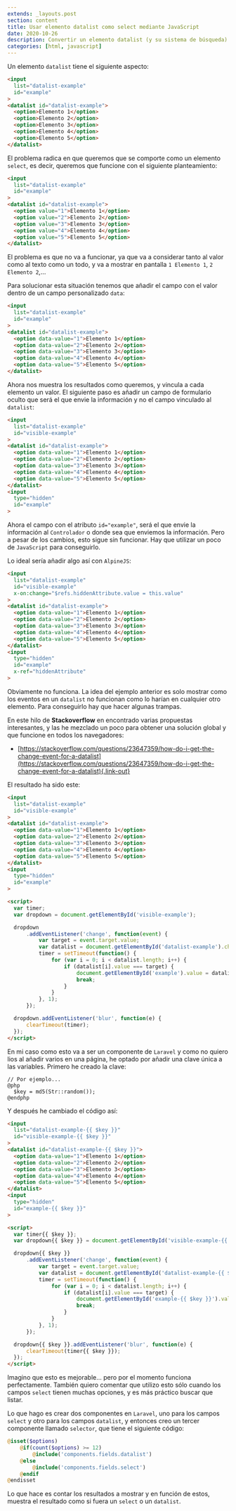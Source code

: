 ```yaml
---
extends: _layouts.post
section: content
title: Usar elemento datalist como select mediante JavaScript
date: 2020-10-26
description: Convertir un elemento datalist (y su sistema de búsqueda) en un elemento select avanzado 
categories: [html, javascript]
---
```


Un elemento `datalist` tiene el siguiente aspecto:

```html
<input
  list="datalist-example"
  id="example"
>
<datalist id="datalist-example">
  <option>Elemento 1</option>
  <option>Elemento 2</option>
  <option>Elemento 3</option>
  <option>Elemento 4</option>
  <option>Elemento 5</option>
</datalist>
```

El problema radica en que queremos que se comporte como un elemento `select`, es decir, queremos que funcione con el siguiente planteamiento:

```html
<input
  list="datalist-example"
  id="example"
>
<datalist id="datalist-example">
  <option value="1">Elemento 1</option>
  <option value="2">Elemento 2</option>
  <option value="3">Elemento 3</option>
  <option value="4">Elemento 4</option>
  <option value="5">Elemento 5</option>
</datalist>
```

El problema es que no va a funcionar, ya que va a considerar tanto al valor como al texto como un todo, y va a mostrar en pantalla `1 Elemento 1`, `2 Elemento 2`,...

Para solucionar esta situación tenemos que añadir el campo con el valor dentro de un campo personalizado `data`:

```html
<input
  list="datalist-example"
  id="example"
>
<datalist id="datalist-example">
  <option data-value="1">Elemento 1</option>
  <option data-value="2">Elemento 2</option>
  <option data-value="3">Elemento 3</option>
  <option data-value="4">Elemento 4</option>
  <option data-value="5">Elemento 5</option>
</datalist>
```

Ahora nos muestra los resultados como queremos, y vincula a cada elemento un valor. El siguiente paso es añadir un campo de formulario oculto que será el que envie la información y no el campo vinculado al `datalist`:

```html
<input
  list="datalist-example"
  id="visible-example"
>
<datalist id="datalist-example">
  <option data-value="1">Elemento 1</option>
  <option data-value="2">Elemento 2</option>
  <option data-value="3">Elemento 3</option>
  <option data-value="4">Elemento 4</option>
  <option data-value="5">Elemento 5</option>
</datalist>
<input
  type="hidden"
  id="example"
>
```

Ahora el campo con el atributo `id="example"`, será el que envie la información al `Controlador` o donde sea que enviemos la información. Pero a pesar de los cambios, esto sigue sin funcionar. Hay que utilizar un poco de `JavaScript` para conseguirlo.

Lo ideal sería añadir algo así con `AlpineJS`:

```html
<input
  list="datalist-example"
  id="visible-example"
  x-on:change="$refs.hiddenAttribute.value = this.value"
>
<datalist id="datalist-example">
  <option data-value="1">Elemento 1</option>
  <option data-value="2">Elemento 2</option>
  <option data-value="3">Elemento 3</option>
  <option data-value="4">Elemento 4</option>
  <option data-value="5">Elemento 5</option>
</datalist>
<input
  type="hidden"
  id="example"
  x-ref="hiddenAttribute"
>
```

Obviamente no funciona. La idea del ejemplo anterior es solo mostrar como los eventos en un `datalist` no funcionan como lo harían en cualquier otro elemento. Para conseguirlo hay que hacer algunas trampas. 

En este hilo de **Stackoverflow** en encontrado varias propuestas interesantes, y las he mezclado un poco para obtener una solución global y que funcione en todos los navegadores:

+ [https://stackoverflow.com/questions/23647359/how-do-i-get-the-change-event-for-a-datalist](https://stackoverflow.com/questions/23647359/how-do-i-get-the-change-event-for-a-datalist){.link-out}

El resultado ha sido este:

```html
<input
  list="datalist-example"
  id="visible-example"
>
<datalist id="datalist-example">
  <option data-value="1">Elemento 1</option>
  <option data-value="2">Elemento 2</option>
  <option data-value="3">Elemento 3</option>
  <option data-value="4">Elemento 4</option>
  <option data-value="5">Elemento 5</option>
</datalist>
<input
  type="hidden"
  id="example"
>

<script>
  var timer;
  var dropdown = document.getElementById('visible-example');

  dropdown
      .addEventListener('change', function(event) {
          var target = event.target.value;
          var datalist = document.getElementById('datalist-example').childNodes;
          timer = setTimeout(function() {
              for (var i = 0; i < datalist.length; i++) {
                  if (datalist[i].value === target) {
                      document.getElementById('example').value = datalist[i].dataset.text;
                      break;
                  }
              }
          }, 1);
      });

  dropdown.addEventListener('blur', function(e) {
      clearTimeout(timer);
  });
</script>
```

En mi caso como esto va a ser un componente de `Laravel` y como no quiero lios al añadir varios en una página, he optado por añadir una clave única a las variables. Primero he creado la clave:

```blade
// Por ejemplo...
@php 
  $key = md5(Str::random());
@endphp
```

Y después he cambiado el código así:

```html
<input
  list="datalist-example-{{ $key }}"
  id="visible-example-{{ $key }}"
>
<datalist id="datalist-example-{{ $key }}">
  <option data-value="1">Elemento 1</option>
  <option data-value="2">Elemento 2</option>
  <option data-value="3">Elemento 3</option>
  <option data-value="4">Elemento 4</option>
  <option data-value="5">Elemento 5</option>
</datalist>
<input
  type="hidden"
  id="example-{{ $key }}"
>

<script>
  var timer{{ $key }};
  var dropdown{{ $key }} = document.getElementById('visible-example-{{ $key }}');

  dropdown{{ $key }}
      .addEventListener('change', function(event) {
          var target = event.target.value;
          var datalist = document.getElementById('datalist-example-{{ $key }}').childNodes;
          timer = setTimeout(function() {
              for (var i = 0; i < datalist.length; i++) {
                  if (datalist[i].value === target) {
                      document.getElementById('example-{{ $key }}').value = datalist[i].dataset.text;
                      break;
                  }
              }
          }, 1);
      });

  dropdown{{ $key }}.addEventListener('blur', function(e) {
      clearTimeout(timer{{ $key }});
  });
</script>
```

Imagino que esto es mejorable... pero por el momento funciona perfectamente. También quiero comentar que utilizo esto sólo cuando los campos `select` tienen muchas opciones, y es más práctico buscar que listar. 

Lo que hago es crear dos componentes en `Laravel`, uno para los campos `select` y otro para los campos `datalist`, y entonces creo un tercer componente llamado `selector`, que tiene el siguiente código:

```php
@isset($options)
    @if(count($options) >= 12)
        @include('components.fields.datalist')
    @else
        @include('components.fields.select')
    @endif
@endisset
```

Lo que hace es contar los resultados a mostrar y en función de estos, muestra el resultado como si fuera un `select` o un `datalist`.
